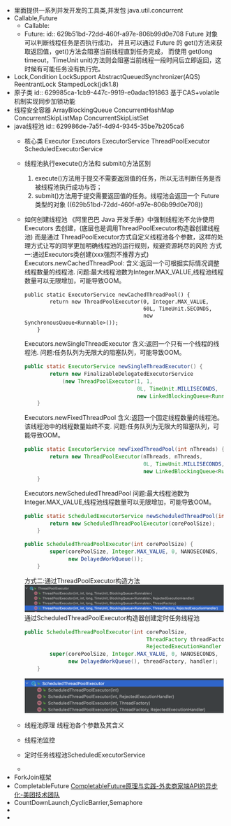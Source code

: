 - 里面提供一系列并发开发的工具类,并发包 java.util.concurrent
- Callable,Future
	- Callable:
	- Future:
	  id:: 629b51bd-72dd-460f-a97e-806b99d0e708
	  Future 对象可以判断线程任务是否执行成功，
	  并且可以通过 Future 的 get()方法来获取返回值，get()方法会阻塞当前线程直到任务完成，
	  而使用 get(long timeout，TimeUnit unit)方法则会阻塞当前线程一段时间后立即返回，这时候有可能任务没有执行完。
- Lock,Condition
  LockSupport
  AbstractQueuedSynchronizer(AQS)
  ReentrantLock
  StampedLock(jdk1.8)
- 原子类
  id:: 629985ca-1cb9-447c-9919-e0adac191863
  基于CAS+volatile机制实现同步加锁功能
- 线程安全容器
  ArrayBlockingQueue
  ConcurrentHashMap
  ConcurrentSkipListMap
  ConcurrentSkipListSet
- java线程池
  id:: 629986de-7a5f-4d94-9345-35be7b205ca6
	- 核心类
	  Executor
	  Executors
	  ExecutorService
	  ThreadPoolExecutor
	  ScheduledExecutorService
	- 线程池执行execute()方法和 submit()方法区别
	  1. execute()方法用于提交不需要返回值的任务，所以无法判断任务是否被线程池执行成功与否；
	  2. submit()方法用于提交需要返回值的任务。线程池会返回一个 Future 类型的对象 
	  ((629b51bd-72dd-460f-a97e-806b99d0e708))
	- 如何创建线程池
	  《阿里巴巴 Java 开发手册》中强制线程池不允许使用 Executors 去创建，(底层也是调用ThreadPoolExecutor构造器创建线程池)
	  而是通过 ThreadPoolExecutor方式自定义线程池各个参数，这样的处理方式让写的同学更加明确线程池的运行规则，规避资源耗尽的风险
	  方式一:通过Executors类创建(xxx强烈不推荐方式)
	  Executors.newCachedThreadPool:
	  含义:返回一个可根据实际情况调整线程数量的线程池.
	  问题:最大线程池数为Integer.MAX_VALUE,线程池线程数量可以无限增加，可能导致OOM。
	  ```
	  public static ExecutorService newCachedThreadPool() {
	          return new ThreadPoolExecutor(0, Integer.MAX_VALUE,
	                                        60L, TimeUnit.SECONDS,
	                                        new SynchronousQueue<Runnable>());
	      }
	  ```
	  
	  Executors.newSingleThreadExecutor
	  含义:返回一个只有一个线程的线程池.
	  问题:任务队列为无限大的阻塞队列，可能导致OOM。
	  ```java
	  public static ExecutorService newSingleThreadExecutor() {
	          return new FinalizableDelegatedExecutorService
	              (new ThreadPoolExecutor(1, 1,
	                                      0L, TimeUnit.MILLISECONDS,
	                                      new LinkedBlockingQueue<Runnable>()));
	      }
	  ```
	  Executors.newFixedThreadPool
	  含义:返回一个固定线程数量的线程池。该线程池中的线程数量始终不变.
	  问题:任务队列为无限大的阻塞队列，可能导致OOM。
	  ```java
	  public static ExecutorService newFixedThreadPool(int nThreads) {
	          return new ThreadPoolExecutor(nThreads, nThreads,
	                                        0L, TimeUnit.MILLISECONDS,
	                                        new LinkedBlockingQueue<Runnable>());
	      }
	  ```
	  Executors.newScheduledThreadPool
	  问题:最大线程池数为Integer.MAX_VALUE,线程池线程数量可以无限增加，可能导致OOM。
	  ```java
	  public static ScheduledExecutorService newScheduledThreadPool(int corePoolSize) {
	          return new ScheduledThreadPoolExecutor(corePoolSize);
	      }
	  ```
	  ```java
	  public ScheduledThreadPoolExecutor(int corePoolSize) {
	          super(corePoolSize, Integer.MAX_VALUE, 0, NANOSECONDS,
	                new DelayedWorkQueue());
	      }
	  ```
	  
	  方式二:通过ThreadPoolExecutor构造方法
	  ![截屏2022-06-04 下午8.45.38.png](../assets/截屏2022-06-04_下午8.45.38_1654346758080_0.png)
	  通过ScheduledThreadPoolExecutor构造器创建定时任务线程池
	  ```java
	  public ScheduledThreadPoolExecutor(int corePoolSize,
	                                         ThreadFactory threadFactory,
	                                         RejectedExecutionHandler handler) {
	          super(corePoolSize, Integer.MAX_VALUE, 0, NANOSECONDS,
	                new DelayedWorkQueue(), threadFactory, handler);
	      }
	  ```
	  ![截屏2022-06-04 下午8.49.01.png](../assets/截屏2022-06-04_下午8.49.01_1654346954935_0.png)
	- 线程池原理
	  线程池各个参数及其含义
	- 线程池监控
	- 定时任务线程池ScheduledExecutorService
	-
- ForkJoin框架
- CompletableFuture
  [CompletableFuture原理与实践-外卖商家端API的异步化-美团技术团队](https://mp.weixin.qq.com/s/GQGidprakfticYnbVYVYGQ)
- CountDownLaunch,CyclicBarrier,Semaphore
-
-